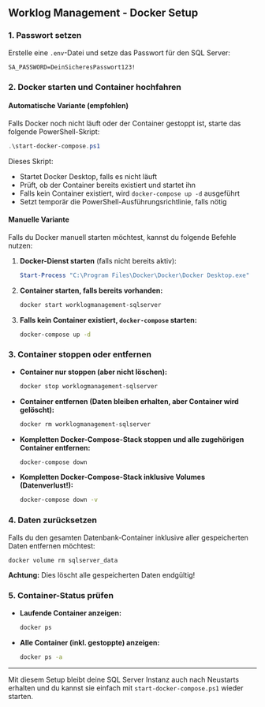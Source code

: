 ## Worklog Management - Docker Setup

### 1. **Passwort setzen**
Erstelle eine `.env`-Datei und setze das Passwort für den SQL Server:
```
SA_PASSWORD=DeinSicheresPasswort123!
```

### 2. **Docker starten und Container hochfahren**

#### **Automatische Variante (empfohlen)**
Falls Docker noch nicht läuft oder der Container gestoppt ist, starte das folgende PowerShell-Skript:
```powershell
.\start-docker-compose.ps1
```
Dieses Skript:
- Startet Docker Desktop, falls es nicht läuft
- Prüft, ob der Container bereits existiert und startet ihn
- Falls kein Container existiert, wird `docker-compose up -d` ausgeführt
- Setzt temporär die PowerShell-Ausführungsrichtlinie, falls nötig

#### **Manuelle Variante**
Falls du Docker manuell starten möchtest, kannst du folgende Befehle nutzen:

1. **Docker-Dienst starten** (falls nicht bereits aktiv):
   ```powershell
   Start-Process "C:\Program Files\Docker\Docker\Docker Desktop.exe"
   ```

2. **Container starten, falls bereits vorhanden:**
   ```sh
   docker start worklogmanagement-sqlserver
   ```

3. **Falls kein Container existiert, `docker-compose` starten:**
   ```sh
   docker-compose up -d
   ```

### 3. **Container stoppen oder entfernen**
- **Container nur stoppen (aber nicht löschen):**
  ```sh
  docker stop worklogmanagement-sqlserver
  ```

- **Container entfernen (Daten bleiben erhalten, aber Container wird gelöscht):**
  ```sh
  docker rm worklogmanagement-sqlserver
  ```

- **Kompletten Docker-Compose-Stack stoppen und alle zugehörigen Container entfernen:**
  ```sh
  docker-compose down
  ```

- **Kompletten Docker-Compose-Stack inklusive Volumes (Datenverlust!):**
  ```sh
  docker-compose down -v
  ```

### 4. **Daten zurücksetzen**
Falls du den gesamten Datenbank-Container inklusive aller gespeicherten Daten entfernen möchtest:
```sh
docker volume rm sqlserver_data
```
**Achtung:** Dies löscht alle gespeicherten Daten endgültig!

### 5. **Container-Status prüfen**

- **Laufende Container anzeigen:**
  ```sh
  docker ps
  ```
- **Alle Container (inkl. gestoppte) anzeigen:**
  ```sh
  docker ps -a
  ```

---
Mit diesem Setup bleibt deine SQL Server Instanz auch nach Neustarts erhalten und du kannst sie einfach mit `start-docker-compose.ps1` wieder starten.

